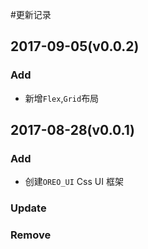 #更新记录




## 2017-09-05(v0.0.2)

### Add
- 新增`Flex`,`Grid`布局


## 2017-08-28(v0.0.1)

### Add
- 创建`OREO_UI` Css UI 框架

### Update

### Remove